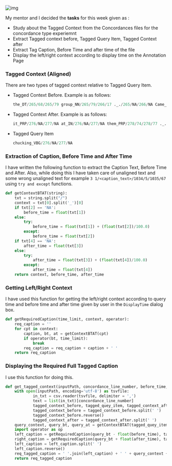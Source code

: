![img](https://render.fineartamerica.com/images/rendered/default/tote-bag/images/artworkimages/medium/2/eat-sleep-code-repeat-developer-life-sassy-lassy-transparent.png?&targetx=64&targety=0&imagewidth=635&imageheight=763&modelwidth=763&modelheight=763&backgroundcolor=000000&orientation=0&producttype=totebag-18-18)

My mentor and I decided the **tasks** for this week given as :
* Study about the Tagged Context from the Concordances files for the concordance type experiemnt
* Extract Tagged context before, Tagged Query Item, Tagged Context after
* Extract Tag Caption, Before Time and after time of the file
* Display the left/right context according to display time on the Annotation Page

### Tagged Context (Aligned)
There are two types of tagged context relative to Tagged Query Item.
* Tagged Context Before. Example is as follows:

  ```python
  the_DT/265/68/265/79 group_NN/265/79/266/17 ._./265/NA/266/NA Came_VBD/267/10/267/16 back_RB/267/16/267/19 with_IN/267/54/267/79 a_DT/267/90/268/33 gallon_NN/268/77/269/25 of_IN/269/66/269/86 tide_NNP/270/36/270/62 laundry_NN/270/62/270/99 detergent_NN/270/99/271/49 and_CC/271/56/271/66 started_VBD/271/82/272/03 throwing_VBG/272/25/272/52 it_PRP/272/52/272/59 at_IN/272/59/272/61 people_NNS/272/90/273/36 ,_,/272/NA/273/NA UCW_NNP/276/17/276/50
  ```

  

* Tagged Context After. Example is as follows:

  ```python
  it_PRP/276/NA/277/NA at_IN/276/NA/277/NA them_PRP/278/74/278/77 ._./278/NA/279/NA Police_NN/280/17/280/50 in_IN/280/50/280/69 Portland_NNP/280/69/281/13 say_VBP/281/13/281/40 the_DT/281/40/281/63 size_NN/281/64/282/10 of_IN/282/10/282/20 the_DT/282/20/282/26 crowd_NN/282/26/282/60 may_MD/282/99/283/16 it_PRP/283/17/283/32 difficult_JJ/283/32/283/55 to_TO/283/77/283/90 respond_VB/283/90/284/34 to_TO/284/34/284/45 everything_NN/284/45/284/98
  ```

  

* Tagged Query Item

  ```python
  chucking_VBG/276/NA/277/NA
  ```

  
### Extraction of Caption, Before Time and After Time

I have written the following function to extract the Caption Text, Before Time and After. Also, while doing this I have taken care of unaligned text and some wrong unaligned text for example  ``3 1/<caption_text>/1034/5/1035/67`` using ``try and except`` functions.

```python
def getContextBTAT(string):
    txt = string.split("/")
    context = txt[0].split('_')[0]
    if txt[2] == 'NA':
        before_time = float(txt[1])
    else:
        try:
            before_time = float(txt[1]) + (float(txt[2])/100.0)
        except:
            before_time = float(txt[2])
    if txt[4] == 'NA':
        after_time = float(txt[3])
    else:
        try:
            after_time = float(txt[3]) + (float(txt[4])/100.0)
        except:
            after_time = float(txt[4])
    return context, before_time, after_time
```



### Getting Left/Right Context

I have used this function for getting the left/right context according to query time and before time and after time given by user in the ``DisplayTime`` dialog box.

```python
def getRequiredCaption(time_limit, context, operator):
    req_caption = ''
    for cpt in context:
        caption, bt, at = getContextBTAT(cpt)
        if operator(bt, time_limit):
            break
        req_caption = req_caption + caption + ' '
    return req_caption
```

 

### Displaying the Required Full Tagged Caption

I use this function for doing this.

```python
def get_tagged_context(inputPath, concordance_line_number, before_time, after_time):
    with open(inputPath, encoding='utf-8') as tsvfile:
            in_txt = csv.reader(tsvfile, delimiter = ',')
            text = list(in_txt)[concordance_line_number]
            tagged_context_before, tagged_quey_item, tagged_context_after = text[5], text[6], text[7]
            tagged_context_before = tagged_context_before.split(' ')
            tagged_context_before.reverse()
            tagged_context_after = tagged_context_after.split(' ')
    query_context, query_bt, query_at = getContextBTAT(tagged_quey_item)
    import operator as op
    left_caption = getRequiredCaption(query_bt - float(before_time), tagged_context_before, op.lt)
    right_caption = getRequiredCaption(query_bt + float(after_time), tagged_context_after, op.gt)
    left_caption = left_caption.split(' ')
    left_caption.reverse()
    req_tagged_caption = ' '.join(left_caption) + ' ' + query_context + ' ' + right_caption
    return req_tagged_caption
```

